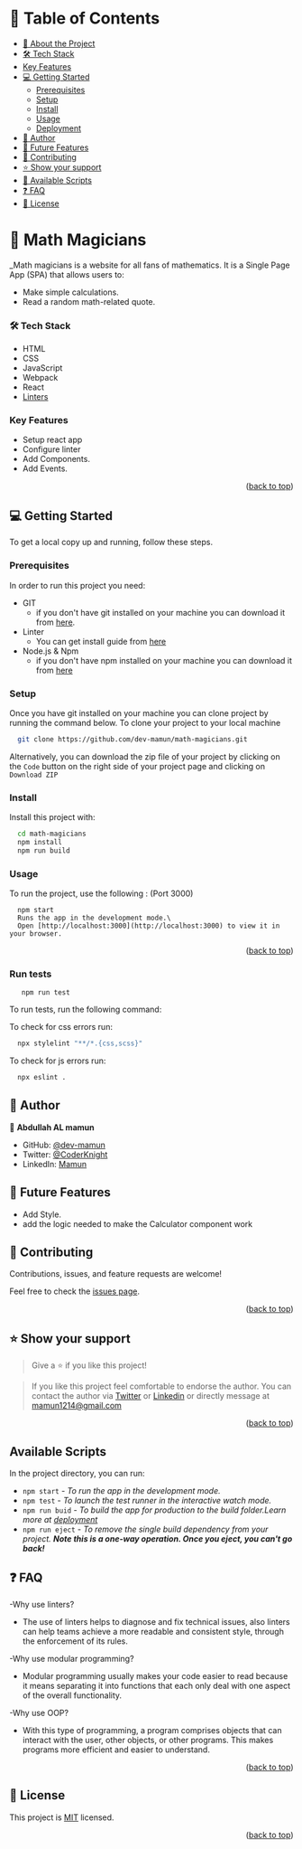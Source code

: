 <a name="readme-top"></a>

<!-- TABLE OF CONTENTS -->

# 📗 Table of Contents

- [📖 About the Project](#about-project)
- [🛠 Tech Stack](#tech-stack)
- [Key Features](#key-features)
- [💻 Getting Started](#getting-started)
    - [Prerequisites](#prerequisites)
    - [Setup](#setup)
    - [Install](#install)
    - [Usage](#usage)
    - [Deployment](#triangular_flag_on_post-deployment)
- [👥 Author](#authors)
- [🔭 Future Features](#future-features)
- [🤝 Contributing](#contributing)
- [⭐️ Show your support](#support)
- [🙏 Available Scripts](#available-scripts)
- [❓ FAQ](#faq)
- [📝 License](#license)

<!-- PROJECT DESCRIPTION -->

# 📖 Math Magicians <a name="about-project"></a>

_Math magicians is a website for all fans of mathematics. It is a Single Page App (SPA) that allows users to:
- Make simple calculations.
- Read a random math-related quote.


### 🛠 Tech Stack <a name="tech-stack"></a>

- HTML
- CSS
- JavaScript
- Webpack
- React
- [Linters](https://github.com/microverseinc/linters-config/tree/master/react-redux)

<!-- Features -->

### Key Features <a name="key-features"></a>

- Setup react app
- Configure linter
- Add Components.
- Add Events.

<p align="right">(<a href="#readme-top">back to top</a>)</p>


<!-- GETTING STARTED -->

## 💻 Getting Started <a name="getting-started"></a>

To get a local copy up and running, follow these steps.

### Prerequisites

In order to run this project you need:

- GIT
    - if you don't have git installed on your machine you can download it from [here](https://git-scm.com/downloads).
- Linter
    - You can get install guide from <a href="https://github.com/microverseinc/linters-config/tree/master/html-css">
      here</a>
- Node.js & Npm
    - if you don't have npm installed on your machine you can download it from [here](https://nodejs.org/en/)

### Setup

Once you have git installed on your machine you can clone project by running the command below.
To clone your project to your local machine

```sh
  git clone https://github.com/dev-mamun/math-magicians.git
```

Alternatively, you can download the zip file of your project by clicking on the `Code` button on the right side of your
project page and clicking on `Download ZIP`

### Install

Install this project with:

```sh
  cd math-magicians
  npm install
  npm run build
```

### Usage

To run the project, use the following : (Port 3000)

```
  npm start
  Runs the app in the development mode.\
  Open [http://localhost:3000](http://localhost:3000) to view it in your browser.
```


<p align="right">(<a href="#readme-top">back to top</a>)</p>

### Run tests

```
   npm run test
```

To run tests, run the following command:

To check for css errors run:
```sh
  npx stylelint "**/*.{css,scss}"
```
To check for js errors run:
```sh
  npx eslint .
```  

<!-- AUTHORS -->

## 👥 Author <a name="author"></a>

👤 **Abdullah AL mamun**

- GitHub: [@dev-mamun](https://github.com/dev-mamun)
- Twitter: [@CoderKnight](https://twitter.com/CoderKnight)
- LinkedIn: [Mamun](https://www.linkedin.com/in/dev-mamun/)

<!-- FUTURE FEATURES -->

## 🔭 Future Features <a name="future-features"></a>

- Add Style.
- add the logic needed to make the Calculator component work

<!-- CONTRIBUTING -->

## 🤝 Contributing <a name="contributing"></a>

Contributions, issues, and feature requests are welcome!

Feel free to check the [issues page](../../issues/).

<p align="right">(<a href="#readme-top">back to top</a>)</p>

<!-- SUPPORT -->

## ⭐️ Show your support <a name="support"></a>

> Give a ⭐️ if you like this project!

> If you like this project feel comfortable to endorse the author.
> You can contact the author via [Twitter](https://twitter.com/CoderKnight) or [Linkedin](https://www.linkedin.com/in/dev-mamun/) or directly message at mamun1214@gmail.com

<p align="right">(<a href="#readme-top">back to top</a>)</p>

## Available Scripts <a name="available-scripts"></a>

In the project directory, you can run:

- `npm start` - _To run the app in the development mode._
- `npm test` - _To launch the test runner in the interactive watch mode._
- `npm run buid` - _To build the app for production to the build folder.Learn more at [deployment](https://create-react-app.dev/docs/deployment/)_
- `npm run eject` - _To remove the single build dependency from your project. **Note this is a one-way operation. Once you eject, you can't go back!**_

<!-- FAQ (optional) -->

## ❓ FAQ <a name="faq"></a>

-Why use linters?

- The use of linters helps to diagnose and fix technical issues, also linters can help teams achieve a more readable and consistent style, through the enforcement of its rules.


-Why use modular programming?

- Modular programming usually makes your code easier to read because it means separating it into functions that each only deal with one aspect of the overall functionality.


-Why use OOP?

- With this type of programming, a program comprises objects that can interact with the user, other objects, or other programs. This makes programs more efficient and easier to understand.

<p align="right">(<a href="#readme-top">back to top</a>)</p>

<!-- LICENSE -->

## 📝 License <a name="license"></a>

This project is [MIT](./LICENSE) licensed.

<p align="right">(<a href="#readme-top">back to top</a>)</p>
